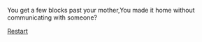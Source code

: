 You get a few blocks past your mother,You made it home without communicating with someone?

[Restart](dismissal.md)